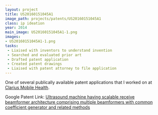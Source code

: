 ```yaml
---
layout: project
title: US20160151045A1
image_path: projects/patents/US20160151045A1
class: ip ideation
year: 2014
main_image: US20160151045A1-1.png
images:
- US20160151045A1-1.png
tasks:
 - Liaised with inventors to understand invention
 - Searched and evaluated prior art
 - Drafted patent application
 - Created patent drawings
 - Liaised with patent attorney to file application
---
```


One of several publically available patent applications that I worked on at <a href="https://www.clarius.me/">Clarius Mobile Health</a>.

Google Patent Link: 
<a href="https://patents.google.com/patent/US20160151045A1">Ultrasound machine having scalable receive beamformer architecture comprising multiple beamformers with common coefficient generator and related methods</a>

